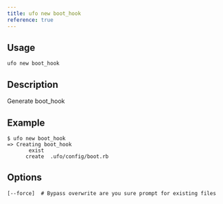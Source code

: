 ```yaml
---
title: ufo new boot_hook
reference: true
---
```


## Usage

    ufo new boot_hook

## Description

Generate boot_hook

## Example

    $ ufo new boot_hook
    => Creating boot_hook
           exist
          create  .ufo/config/boot.rb


## Options

```
[--force]  # Bypass overwrite are you sure prompt for existing files
```

